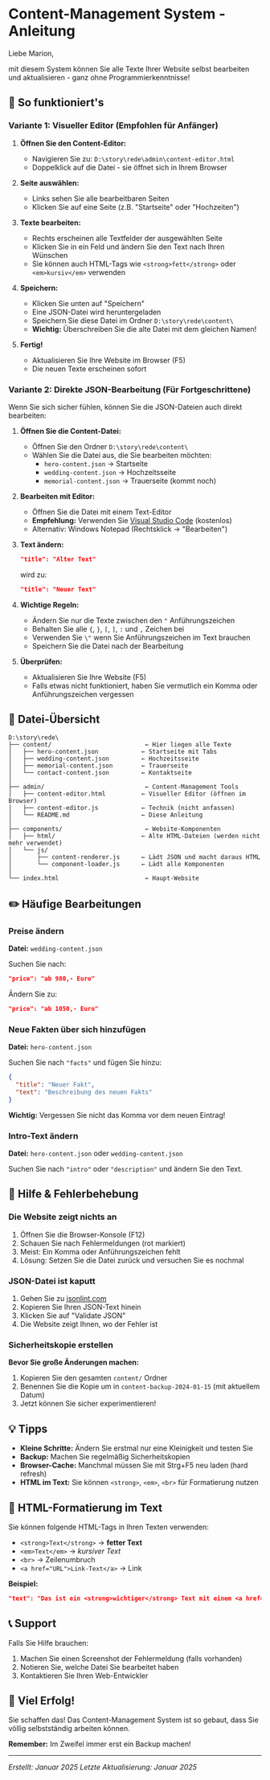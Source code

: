 # Content-Management System - Anleitung

Liebe Marion,

mit diesem System können Sie alle Texte Ihrer Website selbst bearbeiten und aktualisieren - ganz ohne Programmierkenntnisse!

## 🚀 So funktioniert's

### Variante 1: Visueller Editor (Empfohlen für Anfänger)

1. **Öffnen Sie den Content-Editor:**
   - Navigieren Sie zu: `D:\story\rede\admin\content-editor.html`
   - Doppelklick auf die Datei - sie öffnet sich in Ihrem Browser

2. **Seite auswählen:**
   - Links sehen Sie alle bearbeitbaren Seiten
   - Klicken Sie auf eine Seite (z.B. "Startseite" oder "Hochzeiten")

3. **Texte bearbeiten:**
   - Rechts erscheinen alle Textfelder der ausgewählten Seite
   - Klicken Sie in ein Feld und ändern Sie den Text nach Ihren Wünschen
   - Sie können auch HTML-Tags wie `<strong>fett</strong>` oder `<em>kursiv</em>` verwenden

4. **Speichern:**
   - Klicken Sie unten auf "Speichern"
   - Eine JSON-Datei wird heruntergeladen
   - Speichern Sie diese Datei im Ordner `D:\story\rede\content\`
   - **Wichtig:** Überschreiben Sie die alte Datei mit dem gleichen Namen!

5. **Fertig!**
   - Aktualisieren Sie Ihre Website im Browser (F5)
   - Die neuen Texte erscheinen sofort

### Variante 2: Direkte JSON-Bearbeitung (Für Fortgeschrittene)

Wenn Sie sich sicher fühlen, können Sie die JSON-Dateien auch direkt bearbeiten:

1. **Öffnen Sie die Content-Datei:**
   - Öffnen Sie den Ordner `D:\story\rede\content\`
   - Wählen Sie die Datei aus, die Sie bearbeiten möchten:
     - `hero-content.json` → Startseite
     - `wedding-content.json` → Hochzeitsseite
     - `memorial-content.json` → Trauerseite (kommt noch)

2. **Bearbeiten mit Editor:**
   - Öffnen Sie die Datei mit einem Text-Editor
   - **Empfehlung:** Verwenden Sie [Visual Studio Code](https://code.visualstudio.com/) (kostenlos)
   - Alternativ: Windows Notepad (Rechtsklick → "Bearbeiten")

3. **Text ändern:**
   ```json
   "title": "Alter Text"
   ```
   wird zu:
   ```json
   "title": "Neuer Text"
   ```

4. **Wichtige Regeln:**
   - Ändern Sie nur die Texte zwischen den `"` Anführungszeichen
   - Behalten Sie alle `{`, `}`, `[`, `]`, `:` und `,` Zeichen bei
   - Verwenden Sie `\"` wenn Sie Anführungszeichen im Text brauchen
   - Speichern Sie die Datei nach der Bearbeitung

5. **Überprüfen:**
   - Aktualisieren Sie Ihre Website (F5)
   - Falls etwas nicht funktioniert, haben Sie vermutlich ein Komma oder Anführungszeichen vergessen

## 📁 Datei-Übersicht

```
D:\story\rede\
├── content/                          ← Hier liegen alle Texte
│   ├── hero-content.json            ← Startseite mit Tabs
│   ├── wedding-content.json         ← Hochzeitsseite
│   ├── memorial-content.json        ← Trauerseite
│   └── contact-content.json         ← Kontaktseite
│
├── admin/                            ← Content-Management Tools
│   ├── content-editor.html          ← Visueller Editor (öffnen im Browser)
│   ├── content-editor.js            ← Technik (nicht anfassen)
│   └── README.md                    ← Diese Anleitung
│
├── components/                       ← Website-Komponenten
│   ├── html/                        ← Alte HTML-Dateien (werden nicht mehr verwendet)
│   └── js/
│       ├── content-renderer.js      ← Lädt JSON und macht daraus HTML
│       └── component-loader.js      ← Lädt alle Komponenten
│
└── index.html                        ← Haupt-Website
```

## ✏️ Häufige Bearbeitungen

### Preise ändern

**Datei:** `wedding-content.json`

Suchen Sie nach:
```json
"price": "ab 980,- Euro"
```

Ändern Sie zu:
```json
"price": "ab 1050,- Euro"
```

### Neue Fakten über sich hinzufügen

**Datei:** `hero-content.json`

Suchen Sie nach `"facts"` und fügen Sie hinzu:
```json
{
  "title": "Neuer Fakt",
  "text": "Beschreibung des neuen Fakts"
}
```

**Wichtig:** Vergessen Sie nicht das Komma vor dem neuen Eintrag!

### Intro-Text ändern

**Datei:** `hero-content.json` oder `wedding-content.json`

Suchen Sie nach `"intro"` oder `"description"` und ändern Sie den Text.

## 🛟 Hilfe & Fehlerbehebung

### Die Website zeigt nichts an

1. Öffnen Sie die Browser-Konsole (F12)
2. Schauen Sie nach Fehlermeldungen (rot markiert)
3. Meist: Ein Komma oder Anführungszeichen fehlt
4. Lösung: Setzen Sie die Datei zurück und versuchen Sie es nochmal

### JSON-Datei ist kaputt

1. Gehen Sie zu [jsonlint.com](https://jsonlint.com/)
2. Kopieren Sie Ihren JSON-Text hinein
3. Klicken Sie auf "Validate JSON"
4. Die Website zeigt Ihnen, wo der Fehler ist

### Sicherheitskopie erstellen

**Bevor Sie große Änderungen machen:**

1. Kopieren Sie den gesamten `content/` Ordner
2. Benennen Sie die Kopie um in `content-backup-2024-01-15` (mit aktuellem Datum)
3. Jetzt können Sie sicher experimentieren!

## 💡 Tipps

- **Kleine Schritte:** Ändern Sie erstmal nur eine Kleinigkeit und testen Sie
- **Backup:** Machen Sie regelmäßig Sicherheitskopien
- **Browser-Cache:** Manchmal müssen Sie mit Strg+F5 neu laden (hard refresh)
- **HTML im Text:** Sie können `<strong>`, `<em>`, `<br>` für Formatierung nutzen

## 🎨 HTML-Formatierung im Text

Sie können folgende HTML-Tags in Ihren Texten verwenden:

- `<strong>Text</strong>` → **fetter Text**
- `<em>Text</em>` → *kursiver Text*
- `<br>` → Zeilenumbruch
- `<a href="URL">Link-Text</a>` → Link

**Beispiel:**
```json
"text": "Das ist ein <strong>wichtiger</strong> Text mit einem <a href='https://example.com'>Link</a>."
```

## 📞 Support

Falls Sie Hilfe brauchen:

1. Machen Sie einen Screenshot der Fehlermeldung (falls vorhanden)
2. Notieren Sie, welche Datei Sie bearbeitet haben
3. Kontaktieren Sie Ihren Web-Entwickler

## 🎉 Viel Erfolg!

Sie schaffen das! Das Content-Management System ist so gebaut, dass Sie völlig selbstständig arbeiten können.

**Remember:** Im Zweifel immer erst ein Backup machen!

---

*Erstellt: Januar 2025*
*Letzte Aktualisierung: Januar 2025*
